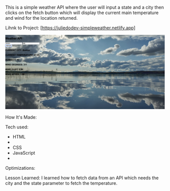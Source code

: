 This is a simple weather API where the user will input a state and a city then clicks on the fetch button which will display the current main temperature and wind for the location returned.

Lihnk to Project: [https://juliedodev-simpleweather.netlify.app]

<img src="simpleweather.png">

How It's Made:

Tech used: 
<ul>
<li>HTML<li>
<li>CSS</li>
<li>JavaScript<li>
</ul>

Optimizations:

Lesson Learned:
I learned how to fetch data from an API which needs the city and the state parameter to fetch the temperature.